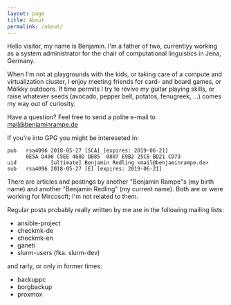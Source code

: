 ```yaml
---
layout: page
title: About
permalink: /about/
---
```


Hello visitor, my name is Benjamin.
I'm a father of two, currentlyy working as a system administrator for the chair of computational linguistics in Jena, Germany.

When I'm not at playgrounds with the kids, or taking care of a compute and virtualization cluster, I enjoy meeting friends for card- and board games, or Mölkky outdoors.
If time permits I try to revive my guitar playing skills, or raise whatever seeds (avocado, pepper bell, potatos, fenugreek, ...) comes my way out of curiosity.

Have a question? Feel free to send a polite e-mail to mail@benjaminrampe.de

If you're into GPG you might be intereseted in:
~~~
pub   rsa4096 2018-05-27 [SCA] [expires: 2019-06-21]
      0E5A D406 C5EE 468D DB85  0807 E9B2 25C8 BD21 CD73
uid           [ultimate] Benjamin Redling <mail@benjaminrampe.de>
sub   rsa4096 2018-05-27 [E] [expires: 2019-06-21]
~~~

There are articles and postings by another "Benjamin Rampe"s (my birth name) and another "Benjamin Redling" (my current name). 
Both are or were working for Mircosoft; I'm not related to them.

Regular posts probably really written by me are in the following mailing lists:
- ansible-project
- checkmk-de
- checkmk-en
- ganeti
- slurm-users (fka. slurm-dev)

and rarly, or only in former times:
- backuppc
- borgbackup
- proxmox

